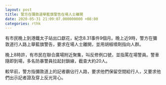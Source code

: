 ```yaml
---
layout: post
title: 警方在彌敦道舉藍旗警告在場人士離開
date: 2020-05-31 21:09:07.000000000 +08:00
categories: rthk
---
```


有市民晚上到港鐵太子站出口獻花，紀念8.31事件9個月。晚上近9時，警方在彌敦道行人路上舉藍旗警告，要求在場人士離開，並用胡椒噴劑指向人群。

晚上8時許，有市民在聯合廣場附近聚集，叫反修例口號，並指罵在場警員。警車隨即到場，多名防暴警員拉起封鎖線，截查大約20人。

較早前，警方指彌敦道上的記者霸佔行人路，要求他們保留空間給行人，又要求他們出示記者證及穿上反光背心。
